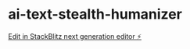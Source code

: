 # ai-text-stealth-humanizer

[Edit in StackBlitz next generation editor ⚡️](https://stackblitz.com/~/github.com/jonit-dev/ai-text-stealth-humanizer)